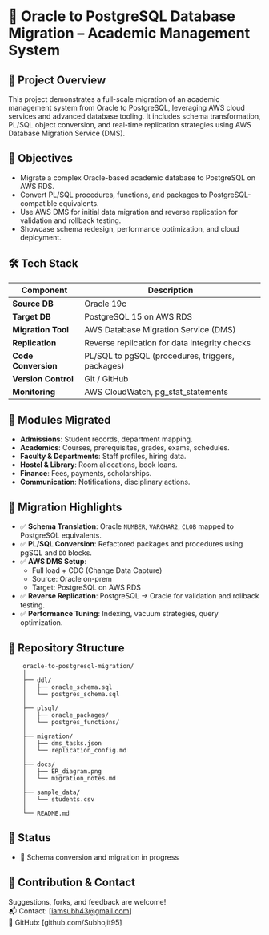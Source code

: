 # 🔄 Oracle to PostgreSQL Database Migration – Academic Management System

## 🚀 Project Overview
This project demonstrates a full-scale migration of an academic management system from Oracle to PostgreSQL, leveraging AWS cloud services and advanced database tooling. It includes schema transformation, PL/SQL object conversion, and real-time replication strategies using AWS Database Migration Service (DMS).

## 🎯 Objectives
- Migrate a complex Oracle-based academic database to PostgreSQL on AWS RDS.
- Convert PL/SQL procedures, functions, and packages to PostgreSQL-compatible equivalents.
- Use AWS DMS for initial data migration and reverse replication for validation and rollback testing.
- Showcase schema redesign, performance optimization, and cloud deployment.

## 🛠️ Tech Stack
| Component            | Description                                      |
|---------------------|--------------------------------------------------|
| **Source DB**        | Oracle 19c                                       |
| **Target DB**        | PostgreSQL 15 on AWS RDS                         |
| **Migration Tool**   | AWS Database Migration Service (DMS)            |
| **Replication**      | Reverse replication for data integrity checks   |
| **Code Conversion**  | PL/SQL to pgSQL (procedures, triggers, packages)|
| **Version Control**  | Git / GitHub                                     |
| **Monitoring**       | AWS CloudWatch, pg_stat_statements              |

## 🧱 Modules Migrated
- **Admissions**: Student records, department mapping.
- **Academics**: Courses, prerequisites, grades, exams, schedules.
- **Faculty & Departments**: Staff profiles, hiring data.
- **Hostel & Library**: Room allocations, book loans.
- **Finance**: Fees, payments, scholarships.
- **Communication**: Notifications, disciplinary actions.

## 🔧 Migration Highlights
- ✅ **Schema Translation**: Oracle `NUMBER`, `VARCHAR2`, `CLOB` mapped to PostgreSQL equivalents.
- ✅ **PL/SQL Conversion**: Refactored packages and procedures using pgSQL and `DO` blocks.
- ✅ **AWS DMS Setup**: 
  - Full load + CDC (Change Data Capture)
  - Source: Oracle on-prem
  - Target: PostgreSQL on AWS RDS
- ✅ **Reverse Replication**: PostgreSQL → Oracle for validation and rollback testing.
- ✅ **Performance Tuning**: Indexing, vacuum strategies, query optimization.

## 📂 Repository Structure
        oracle-to-postgresql-migration/
        │
        ├── ddl/
        │   ├── oracle_schema.sql
        │   └── postgres_schema.sql
        │
        ├── plsql/
        │   ├── oracle_packages/
        │   └── postgres_functions/
        │
        ├── migration/
        │   ├── dms_tasks.json
        │   └── replication_config.md
        │
        ├── docs/
        │   ├── ER_diagram.png
        │   └── migration_notes.md
        │
        ├── sample_data/
        │   └── students.csv
        │
        └── README.md

## 📌 Status
- 🚧 Schema conversion and migration in progress  


## 🤝 Contribution & Contact
Suggestions, forks, and feedback are welcome!  
📬 Contact: [iamsubh43@gmail.com]  
🔗 GitHub: [github.com/Subhojit95]
